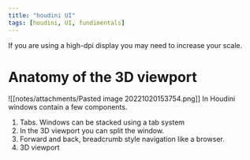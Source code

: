 ```yaml
---
title: "houdini UI"
tags: [houdini, UI, fundimentals]
---
```


If you are using a high-dpi display you may need to increase your scale.

# Anatomy of the 3D viewport
![[notes/attachments/Pasted image 20221020153754.png]]
In Houdini windows contain a few components.
1. Tabs. Windows can be stacked using a tab system
2. In the 3D viewport you can split the window.
3. Forward and back, breadcrumb style navigation like a browser.
4. 3D viewport 